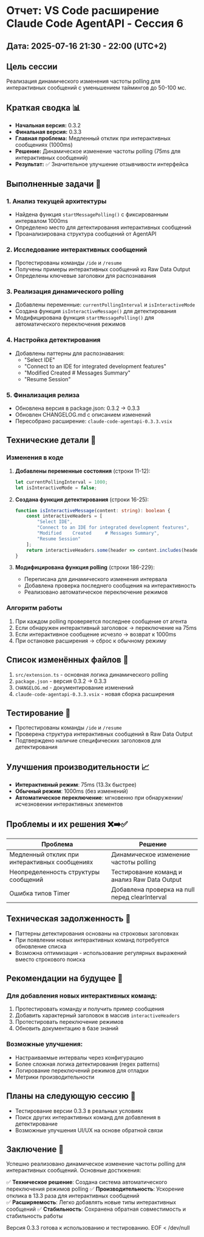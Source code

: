 # Отчет: VS Code расширение Claude Code AgentAPI - Сессия 6

## Дата: 2025-07-16 21:30 - 22:00 (UTC+2)

## Цель сессии
Реализация динамического изменения частоты polling для интерактивных сообщений с уменьшением таймингов до 50-100 мс.

## Краткая сводка 📊
- **Начальная версия:** 0.3.2
- **Финальная версия:** 0.3.3
- **Главная проблема:** Медленный отклик при интерактивных сообщениях (1000ms)
- **Решение:** Динамическое изменение частоты polling (75ms для интерактивных сообщений)
- **Результат:** ✅ Значительное улучшение отзывчивости интерфейса

## Выполненные задачи 🎯

### 1. Анализ текущей архитектуры
- Найдена функция `startMessagePolling()` с фиксированным интервалом 1000ms
- Определено место для детектирования интерактивных сообщений
- Проанализирована структура сообщений от AgentAPI

### 2. Исследование интерактивных сообщений
- Протестированы команды `/ide` и `/resume`
- Получены примеры интерактивных сообщений из Raw Data Output
- Определены ключевые заголовки для распознавания

### 3. Реализация динамического polling
- Добавлены переменные: `currentPollingInterval` и `isInteractiveMode`
- Создана функция `isInteractiveMessage()` для детектирования
- Модифицирована функция `startMessagePolling()` для автоматического переключения режимов

### 4. Настройка детектирования
- Добавлены паттерны для распознавания:
  - "Select IDE"
  - "Connect to an IDE for integrated development features"
  - "Modified Created # Messages Summary"
  - "Resume Session"

### 5. Финализация релиза
- Обновлена версия в package.json: 0.3.2 → 0.3.3
- Обновлен CHANGELOG.md с описанием изменений
- Пересобрано расширение: `claude-code-agentapi-0.3.3.vsix`

## Технические детали 🔧

### Изменения в коде
1. **Добавлены переменные состояния** (строки 11-12):
   ```typescript
   let currentPollingInterval = 1000;
   let isInteractiveMode = false;
   ```

2. **Создана функция детектирования** (строки 16-25):
   ```typescript
   function isInteractiveMessage(content: string): boolean {
       const interactiveHeaders = [
           "Select IDE",
           "Connect to an IDE for integrated development features",
           "Modified    Created     # Messages Summary",
           "Resume Session"
       ];
       return interactiveHeaders.some(header => content.includes(header));
   }
   ```

3. **Модифицирована функция polling** (строки 186-229):
   - Переписана для динамического изменения интервала
   - Добавлена проверка последнего сообщения на интерактивность
   - Реализовано автоматическое переключение режимов

### Алгоритм работы
1. При каждом polling проверяется последнее сообщение от агента
2. Если обнаружен интерактивный заголовок → переключение на 75ms
3. Если интерактивное сообщение исчезло → возврат к 1000ms
4. При остановке расширения → сброс к обычному режиму

## Список изменённых файлов 📁
1. `src/extension.ts` - основная логика динамического polling
2. `package.json` - версия 0.3.2 → 0.3.3
3. `CHANGELOG.md` - документирование изменений
4. `claude-code-agentapi-0.3.3.vsix` - новая сборка расширения

## Тестирование 🧪
- Протестированы команды `/ide` и `/resume`
- Проверена структура интерактивных сообщений в Raw Data Output
- Подтверждено наличие специфических заголовков для детектирования

## Улучшения производительности 📈
- **Интерактивный режим**: 75ms (13.3x быстрее)
- **Обычный режим**: 1000ms (без изменений)
- **Автоматическое переключение**: мгновенно при обнаружении/исчезновении интерактивных элементов

## Проблемы и их решения ❌➡️✅

| Проблема | Решение |
|----------|---------|
| Медленный отклик при интерактивных сообщениях | Динамическое изменение частоты polling |
| Неопределенность структуры сообщений | Тестирование команд и анализ Raw Data Output |
| Ошибка типов Timer | Добавлена проверка на null перед clearInterval |

## Техническая задолженность 💼
- Паттерны детектирования основаны на строковых заголовках
- При появлении новых интерактивных команд потребуется обновление списка
- Возможна оптимизация - использование регулярных выражений вместо строкового поиска

## Рекомендации на будущее 📝

### Для добавления новых интерактивных команд:
1. Протестировать команду и получить пример сообщения
2. Добавить характерный заголовок в массив `interactiveHeaders`
3. Протестировать переключение режимов
4. Обновить документацию в базе знаний

### Возможные улучшения:
- Настраиваемые интервалы через конфигурацию
- Более сложная логика детектирования (regex patterns)
- Логирование переключений режимов для отладки
- Метрики производительности

## Планы на следующую сессию 🎯
- Тестирование версии 0.3.3 в реальных условиях
- Поиск других интерактивных команд для добавления в детектирование
- Возможные улучшения UI/UX на основе обратной связи

## Заключение 📝
Успешно реализовано динамическое изменение частоты polling для интерактивных сообщений. Основные достижения:

✅ **Техническое решение**: Создана система автоматического переключения режимов polling
✅ **Производительность**: Ускорение отклика в 13.3 раза для интерактивных сообщений  
✅ **Расширяемость**: Легко добавлять новые типы интерактивных сообщений
✅ **Стабильность**: Сохранена обратная совместимость и стабильность работы

Версия 0.3.3 готова к использованию и тестированию.
EOF < /dev/null